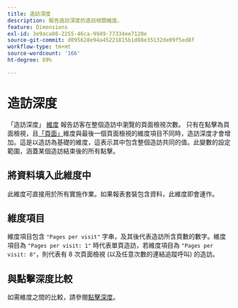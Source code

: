 ```yaml
---
title: 造訪深度
description: 報告造訪深度的造訪相關維度。
feature: Dimensions
exl-id: 3e9aca08-2255-46ca-9949-77334ee7120e
source-git-commit: d095628e94a45221815b1d08e35132de09f5ed8f
workflow-type: tm+mt
source-wordcount: '166'
ht-degree: 89%

---
```


# 造訪深度

「造訪深度」 [維度](overview.md) 報告訪客在整個造訪中瀏覽的頁面檢視次數。 只有在點擊為頁面檢視，且[「頁面」](page.md)維度與最後一個頁面檢視的維度項目不同時，造訪深度才會增加。這是以造訪為基礎的維度，這表示其中包含整個造訪共同的值。此變數的設定範圍，涵蓋某個造訪結束後的所有點擊。

## 將資料填入此維度中

此維度可直接用於所有實施作業。如果報表套裝包含資料，此維度即會運作。

## 維度項目

維度項目包含 `"Pages per visit"` 字串，及其後代表造訪所含頁數的數字。維度項目為 `"Pages per visit: 1"` 時代表單頁造訪，若維度項目為 `"Pages per visit: 8"`，則代表有 8 次頁面檢視 (以及任意次數的連結追蹤呼叫) 的造訪。

## 與點擊深度比較

如需維度之間的比較，請參閱[點擊深度](hit-depth.md)。
